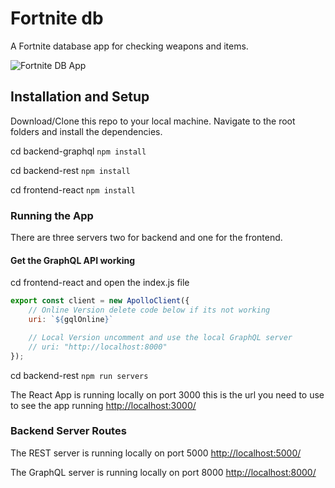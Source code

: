 # Fortnite db

A Fortnite database app for checking weapons and items.

![Fortnite DB App](https://res.cloudinary.com/d74fh3kw/image/upload/v1582569356/fortniteDB_usn5b1.png 'Fortnite DB App')

## Installation and Setup

Download/Clone this repo to your local machine. Navigate to the root folders and install the dependencies.

cd backend-graphql `npm install`

cd backend-rest `npm install`

cd frontend-react `npm install`

### Running the App

There are three servers two for backend and one for the frontend.

#### Get the GraphQL API working

cd frontend-react and open the index.js file

```javascript
export const client = new ApolloClient({
	// Online Version delete code below if its not working
	uri: `${gqlOnline}`

	// Local Version uncomment and use the local GraphQL server
	// uri: "http://localhost:8000"
});
```

cd backend-rest `npm run servers`

The React App is running locally on port 3000 this is the url you need to use to see the app running [http://localhost:3000/](http://localhost:3000/)

### Backend Server Routes

The REST server is running locally on port 5000 [http://localhost:5000/](http://localhost:5000/)

The GraphQL server is running locally on port 8000 [http://localhost:8000/](http://localhost:8000/)
